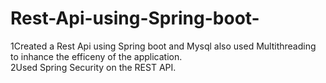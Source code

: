 # Rest-Api-using-Spring-boot-
 1Created a Rest Api using Spring boot and Mysql also used Multithreading to inhance the efficeny of the application. <br>
 2Used Spring Security on the REST API. 
